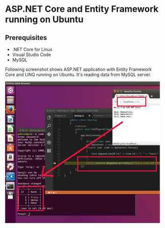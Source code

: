 # ASP.NET Core and Entity Framework running on Ubuntu

## Prerequisites
* .NET Core for Linux
* Visual Studio Code
* MySQL

Following screenshot shows ASP.NET application with Entity Framework Core and LINQ running on Ubuntu. It's reading data from MySQL server.

![alt tag](Doc/ScreenshotUbuntu.png)
           
